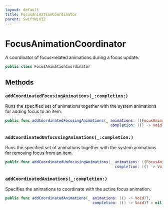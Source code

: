 ```yaml
---
layout: default
title: FocusAnimationCoordinator
parent: SwiftWin32
---
```

# FocusAnimationCoordinator

A coordinator of focus-related animations during a focus update.

``` swift
public class FocusAnimationCoordinator 
```

## Methods

### `addCoordinatedFocusingAnimations(_:completion:)`

Runs the specified set of animations together with the system animations
for adding focus to an item.

``` swift
public func addCoordinatedFocusingAnimations(_ animations: ((FocusAnimationContext) -> Void)?,
                                               completion: (() -> Void)? = nil) 
```

### `addCoordinatedUnfocusingAnimations(_:completion:)`

Runs the specified set of animations together with the system animations
for removing focus from an item.

``` swift
public func addCoordinatedUnfocusingAnimations(_ animations: ((FocusAnimationContext) -> Void)?,
                                                 completion: (() -> Void)? = nil) 
```

### `addCoordinatedAnimations(_:completion:)`

Specifies the animations to coordinate with the active focus animation.

``` swift
public func addCoordinatedAnimations(_ animations: (() -> Void)?,
                                       completion: (() -> Void)? = nil) 
```
